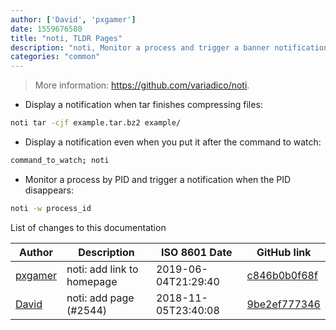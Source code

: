 ```yaml
---
author: ['David', 'pxgamer']
date: 1559676580
title: "noti, TLDR Pages"
description: "noti, Monitor a process and trigger a banner notification."
categories: "common"
---
```

> More information: <https://github.com/variadico/noti>.

- Display a notification when tar finishes compressing files:

```bash
noti tar -cjf example.tar.bz2 example/
```

- Display a notification even when you put it after the command to watch:

```bash
command_to_watch; noti
```

- Monitor a process by PID and trigger a notification when the PID disappears:

```bash
noti -w process_id
```
List of changes to this documentation


Author | Description | ISO 8601 Date | GitHub link
------|-----|-----|-----
[pxgamer](mailto:owzie123@gmail.com) | noti: add link to homepage | 2019-06-04T21:29:40 | [c846b0b0f68f](https://github.com/tldr-pages/tldr/commit/c846b0b0f68fddcedbaabb4e50e5570276d19506)
[David](mailto:david.bialik@gmail.com) | noti: add page (#2544) | 2018-11-05T23:40:08 | [9be2ef777346](https://github.com/tldr-pages/tldr/commit/9be2ef77734677381b6e8486339ae5698eb3d0e8)

